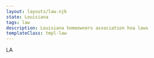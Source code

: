 ```yaml
---
layout: layouts/law.njk
state: Louisiana
tags: law
description: Louisiana homeowners association hoa laws
templateClass: tmpl-law
---
```


LA